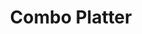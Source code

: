 ---
title: "Combo Platter"
description: "Chicken fingers, jalapeño poppers, onion rings, cheesesticks & fries (served with plum, and garlic sauces)"
price_s: ""
price_l: "15"
weight: "13"
---